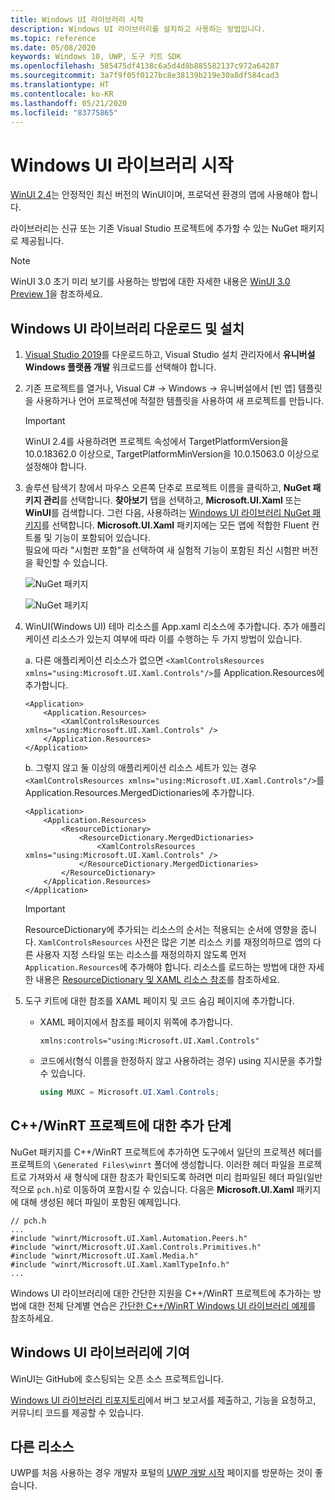 ```yaml
---
title: Windows UI 라이브러리 시작
description: Windows UI 라이브러리를 설치하고 사용하는 방법입니다.
ms.topic: reference
ms.date: 05/08/2020
keywords: Windows 10, UWP, 도구 키트 SDK
ms.openlocfilehash: 585475df4138c6a5d4d8b885582137c972a64287
ms.sourcegitcommit: 3a7f9f05f0127bc8e38139b219e30a8df584cad3
ms.translationtype: HT
ms.contentlocale: ko-KR
ms.lasthandoff: 05/21/2020
ms.locfileid: "83775865"
---
```

# <a name="getting-started-with-the-windows-ui-library"></a>Windows UI 라이브러리 시작

[WinUI 2.4](release-notes/winui-2.4.md)는 안정적인 최신 버전의 WinUI이며, 프로덕션 환경의 앱에 사용해야 합니다.

라이브러리는 신규 또는 기존 Visual Studio 프로젝트에 추가할 수 있는 NuGet 패키지로 제공됩니다.

> [!NOTE]
> WinUI 3.0 초기 미리 보기를 사용하는 방법에 대한 자세한 내용은 [WinUI 3.0 Preview 1](../winui3/index.md)을 참조하세요.

## <a name="download-and-install-the-windows-ui-library"></a>Windows UI 라이브러리 다운로드 및 설치

1. [Visual Studio 2019](https://developer.microsoft.com/windows/downloads)를 다운로드하고, Visual Studio 설치 관리자에서 **유니버설 Windows 플랫폼 개발** 워크로드를 선택해야 합니다.

2. 기존 프로젝트를 열거나, Visual C# -> Windows -> 유니버설에서 [빈 앱] 템플릿을 사용하거나 언어 프로젝션에 적절한 템플릿을 사용하여 새 프로젝트를 만듭니다.  

    > [!IMPORTANT]
    > WinUI 2.4를 사용하려면 프로젝트 속성에서 TargetPlatformVersion을 10.0.18362.0 이상으로, TargetPlatformMinVersion을 10.0.15063.0 이상으로 설정해야 합니다.

3. 솔루션 탐색기 창에서 마우스 오른쪽 단추로 프로젝트 이름을 클릭하고, **NuGet 패키지 관리**를 선택합니다. **찾아보기** 탭을 선택하고, **Microsoft.UI.Xaml** 또는 **WinUI**를 검색합니다. 그런 다음, 사용하려는 [Windows UI 라이브러리 NuGet 패키지](nuget-packages.md)를 선택합니다.
**Microsoft.UI.Xaml** 패키지에는 모든 앱에 적합한 Fluent 컨트롤 및 기능이 포함되어 있습니다.  
필요에 따라 "시험판 포함"을 선택하여 새 실험적 기능이 포함된 최신 시험판 버전을 확인할 수 있습니다.

    ![NuGet 패키지](images/ManageNugetPackages.png "NuGet 패키지 관리 이미지")

    ![NuGet 패키지](images/NugetPackages.png)

4. WinUI(Windows UI) 테마 리소스를 App.xaml 리소스에 추가합니다. 추가 애플리케이션 리소스가 있는지 여부에 따라 이를 수행하는 두 가지 방법이 있습니다.

    a. 다른 애플리케이션 리소스가 없으면 `<XamlControlsResources xmlns="using:Microsoft.UI.Xaml.Controls"/>`를 Application.Resources에 추가합니다.

    ``` XAML
    <Application>
        <Application.Resources>
            <XamlControlsResources xmlns="using:Microsoft.UI.Xaml.Controls" />
        </Application.Resources>
    </Application>
    ```

    b. 그렇지 않고 둘 이상의 애플리케이션 리소스 세트가 있는 경우 `<XamlControlsResources xmlns="using:Microsoft.UI.Xaml.Controls"/>`를 Application.Resources.MergedDictionaries에 추가합니다.

    ``` XAML
    <Application>
        <Application.Resources>
            <ResourceDictionary>
                <ResourceDictionary.MergedDictionaries>
                    <XamlControlsResources xmlns="using:Microsoft.UI.Xaml.Controls" />
                </ResourceDictionary.MergedDictionaries>
            </ResourceDictionary>
        </Application.Resources>
    </Application>
    ```

    > [!IMPORTANT]
    > ResourceDictionary에 추가되는 리소스의 순서는 적용되는 순서에 영향을 줍니다. `XamlControlsResources` 사전은 많은 기본 리소스 키를 재정의하므로 앱의 다른 사용자 지정 스타일 또는 리소스를 재정의하지 않도록 먼저 `Application.Resources`에 추가해야 합니다. 리소스를 로드하는 방법에 대한 자세한 내용은 [ResourceDictionary 및 XAML 리소스 참조](https://docs.microsoft.com/windows/uwp/design/controls-and-patterns/resourcedictionary-and-xaml-resource-references)를 참조하세요.

5. 도구 키트에 대한 참조를 XAML 페이지 및 코드 숨김 페이지에 추가합니다.

    * XAML 페이지에서 참조를 페이지 위쪽에 추가합니다.

        ```xaml
        xmlns:controls="using:Microsoft.UI.Xaml.Controls"
        ```

    * 코드에서(형식 이름을 한정하지 않고 사용하려는 경우) using 지시문을 추가할 수 있습니다.

        ```csharp
        using MUXC = Microsoft.UI.Xaml.Controls;
        ```

## <a name="additional-steps-for-a-cwinrt-project"></a>C++/WinRT 프로젝트에 대한 추가 단계

NuGet 패키지를 C++/WinRT 프로젝트에 추가하면 도구에서 일단의 프로젝션 헤더를 프로젝트의 `\Generated Files\winrt` 폴더에 생성합니다. 이러한 헤더 파일을 프로젝트로 가져와서 새 형식에 대한 참조가 확인되도록 하려면 미리 컴파일된 헤더 파일(일반적으로 `pch.h`)로 이동하여 포함시킬 수 있습니다. 다음은 **Microsoft.UI.Xaml** 패키지에 대해 생성된 헤더 파일이 포함된 예제입니다.

```cppwinrt
// pch.h
...
#include "winrt/Microsoft.UI.Xaml.Automation.Peers.h"
#include "winrt/Microsoft.UI.Xaml.Controls.Primitives.h"
#include "winrt/Microsoft.UI.Xaml.Media.h"
#include "winrt/Microsoft.UI.Xaml.XamlTypeInfo.h"
...
```

Windows UI 라이브러리에 대한 간단한 지원을 C++/WinRT 프로젝트에 추가하는 방법에 대한 전체 단계별 연습은 [간단한 C++/WinRT Windows UI 라이브러리 예제](/windows/uwp/cpp-and-winrt-apis/simple-winui-example)를 참조하세요.

## <a name="contributing-to-the-windows-ui-library"></a>Windows UI 라이브러리에 기여

WinUI는 GitHub에 호스팅되는 오픈 소스 프로젝트입니다.

[Windows UI 라이브러리 리포지토리](https://aka.ms/winui)에서 버그 보고서를 제출하고, 기능을 요청하고, 커뮤니티 코드를 제공할 수 있습니다.

## <a name="other-resources"></a>다른 리소스

UWP를 처음 사용하는 경우 개발자 포털의 [UWP 개발 시작](https://developer.microsoft.com/windows/getstarted) 페이지를 방문하는 것이 좋습니다.
